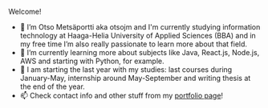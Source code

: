 Welcome!

- 👋 I’m Otso Metsäportti aka otsojm and I'm currently studying information technology at Haaga-Helia University of Applied Sciences (BBA) and 
      in my free time I’m also really passionate to learn more about that field.
- 🌱 I’m currently learning more about subjects like Java, React.js, Node.js, AWS and starting with Python, for example.
- 💞️ I am starting the last year with my studies: last courses during January-May,
internship around May-September and writing thesis at the end of the year.
- 📫 Check contact info and other stuff from my [portfolio page](https://otsojm.github.io/otsojm-portfolio/)!

<!---
otsojm/otsojm is a ✨ special ✨ repository because its `README.md` (this file) appears on your GitHub profile.
You can click the Preview link to take a look at your changes.
--->
